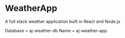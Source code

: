 # WeatherApp
A full stack weather application built in React and Node.js

Database = aj-weather-db
Name = aj-weather-app